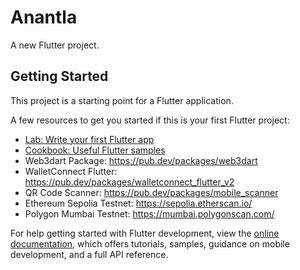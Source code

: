 # Anantla

A new Flutter project.

## Getting Started

This project is a starting point for a Flutter application.

A few resources to get you started if this is your first Flutter project:

- [Lab: Write your first Flutter app](https://docs.flutter.dev/get-started/codelab)
- [Cookbook: Useful Flutter samples](https://docs.flutter.dev/cookbook)
- Web3dart Package: https://pub.dev/packages/web3dart
- WalletConnect Flutter: https://pub.dev/packages/walletconnect_flutter_v2
- QR Code Scanner: https://pub.dev/packages/mobile_scanner
- Ethereum Sepolia Testnet: https://sepolia.etherscan.io/
- Polygon Mumbai Testnet: https://mumbai.polygonscan.com/

For help getting started with Flutter development, view the
[online documentation](https://docs.flutter.dev/), which offers tutorials,
samples, guidance on mobile development, and a full API reference.
